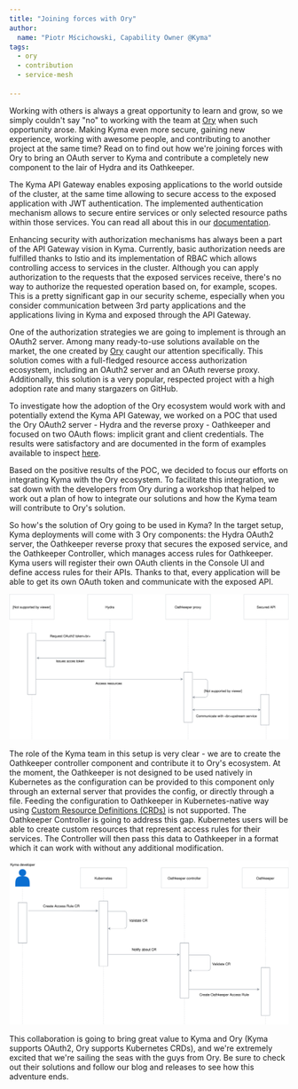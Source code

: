 ```yaml
---
title: "Joining forces with Ory"
author:
  name: "Piotr Mścichowski, Capability Owner @Kyma"
tags:
  - ory
  - contribution
  - service-mesh  

---
```


Working with others is always a great opportunity to learn and grow, so we simply couldn't say "no" to working with the team at [Ory](https://www.ory.sh/) when such opportunity arose. Making Kyma even more secure, gaining new experience, working with awesome people, and contributing to another project at the same time? Read on to find out how we're joining forces with Ory to bring an OAuth server to Kyma and contribute a completely new component to the lair of Hydra and its Oathkeeper.

<!-- overview -->

The Kyma API Gateway enables exposing applications to the world outside of the cluster, at the same time allowing to secure access to the exposed application with JWT authentication. The implemented authentication mechanism allows to secure entire services or only selected resource paths within those services. You can read all about this in our [documentation](https://kyma-project.io/docs/components/api-gateway/).

Enhancing security with authorization mechanisms has always been a part of the API Gateway vision in Kyma. Currently, basic authorization needs are fulfilled thanks to Istio and its implementation of RBAC which allows controlling access to services in the cluster. Although you can apply authorization to the requests that the exposed services receive, there's no way to authorize the requested operation based on, for example, scopes.
This is a pretty significant gap in our security scheme, especially when you consider communication between 3rd party applications and the applications living in Kyma and exposed through the API Gateway.

One of the authorization strategies we are going to implement is through an OAuth2 server. Among many ready-to-use solutions available on the market, the one created by [Ory](https://ory.sh) caught our attention specifically. This solution comes with a full-fledged resource access authorization ecosystem, including an OAuth2 server and an OAuth reverse proxy. Additionally, this solution is a very popular, respected project with a high adoption rate and many stargazers on GitHub.

To investigate how the adoption of the Ory ecosystem would work with and potentially extend the Kyma API Gateway, we worked on a POC that used the Ory OAuth2 server - Hydra and the reverse proxy - Oathkeeper and focused on two OAuth flows: implicit grant and client credentials. The results were satisfactory and are documented in the form of examples available to inspect [here](https://github.com/kyma-incubator/examples/tree/master/archive/ory-hydra/scenarios).

Based on the positive results of the POC, we decided to focus our efforts on integrating Kyma with the Ory ecosystem. To facilitate this integration, we sat down with the developers from Ory during a workshop that helped to work out a plan of how to integrate our solutions and how the Kyma team will contribute to Ory's solution.

So how's the solution of Ory going to be used in Kyma? In the target setup, Kyma deployments will come with 3 Ory components: the Hydra OAuth2 server, the Oathkeeper reverse proxy that secures the exposed service, and the Oathkeeper Controller, which manages access rules for Oathkeeper. Kyma users will register their own OAuth clients in the Console UI and define access rules for their APIs. Thanks to that, every application will be able to get its own OAuth token and communicate with the exposed API.

![Oauth2 flow in API Gateway](./oathkeeper-gateway.svg)

The role of the Kyma team in this setup is very clear - we are to create the Oathkeeper controller component and contribute it to Ory's ecosystem.
At the moment, the Oathkeeper is not designed to be used natively in Kubernetes as the configuration can be provided to this component only through an external server that provides the config, or directly through a file. Feeding the configuration to Oathkeeper in Kubernetes-native way using [Custom Resource Definitions (CRDs)](https://kubernetes.io/docs/concepts/extend-kubernetes/api-extension/custom-resources/#customresourcedefinitions) is not supported. The Oathkeeper Controller is going to address this gap. Kubernetes users will be able to create custom resources that represent access rules for their services. The Controller will then pass this data to Oathkeeper in a format which it can work with without any additional modification.

![Register access rule](./controller.svg)

This collaboration is going to bring great value to Kyma and Ory (Kyma supports OAuth2, Ory supports Kubernetes CRDs), and we're extremely excited that we're sailing the seas with the guys from Ory. Be sure to check out their solutions and follow our blog and releases to see how this adventure ends.
